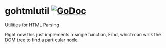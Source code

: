 gohtmlutil  [![GoDoc](http://godoc.org/github.com/dimfled/gohtmlutil?status.png)](http://godoc.org/github.com/dimfeld/gohtmlutil)
====

Utilities for HTML Parsing

Right now this just implements a single function, Find, which can walk the DOM tree to find a particular node.
